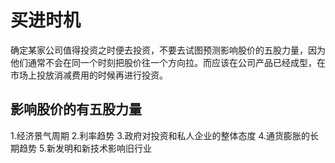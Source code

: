# 买进时机
确定某家公司值得投资之时便去投资，不要去试图预测影响股价的五股力量，因为他们通常不会在同一个时刻把股价往一个方向拉。而应该在公司产品已经成型，在市场上投放消减费用的时候再进行投资。

## 影响股价的有五股力量
1.经济景气周期
2.利率趋势
3.政府对投资和私人企业的整体态度
4.通货膨胀的长期趋势
5.新发明和新技术影响旧行业